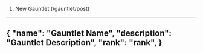 1) New Gauntlet (/gauntlet/post) 
------------------------------------
{
    "name": "Gauntlet Name",
    "description": "Gauntlet Description",
    "rank": "rank",
}
-----------------------------------
